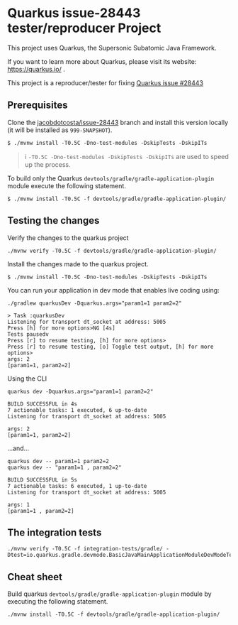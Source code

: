 # Quarkus issue-28443 tester/reproducer Project 

This project uses Quarkus, the Supersonic Subatomic Java Framework.

If you want to learn more about Quarkus, please visit its website: https://quarkus.io/ .

This project is a reproducer/tester for fixing [Quarkus issue #28443](https://github.com/quarkusio/quarkus/issues/28443)

## Prerequisites

Clone the [jacobdotcosta/issue-28443](https://github.com/jacobdotcosta/quarkus/tree/issue-28443) branch and install this version locally (it will be installed as `999-SNAPSHOT`).

```shell script
$ ./mvnw install -T0.5C -Dno-test-modules -DskipTests -DskipITs
```

> :information_source: `-T0.5C -Dno-test-modules -DskipTests -DskipITs` are used to speed up the process.  

To build only the Quarkus `devtools/gradle/gradle-application-plugin` module execute the following statement.

```shell script
$ ./mvnw install -T0.5C -f devtools/gradle/gradle-application-plugin/
```

## Testing the changes

Verify the changes to the quarkus project

```shell script
./mvnw verify -T0.5C -f devtools/gradle/gradle-application-plugin/
```

Install the changes made to the quarkus project.

```shell script
$ ./mvnw install -T0.5C -Dno-test-modules -DskipTests -DskipITs
```

You can run your application in dev mode that enables live coding using:

```shell script
./gradlew quarkusDev -Dquarkus.args="param1=1 param2=2"

> Task :quarkusDev
Listening for transport dt_socket at address: 5005
Press [h] for more options>NG [4s]
Tests pausedv
Press [r] to resume testing, [h] for more options>
Press [r] to resume testing, [o] Toggle test output, [h] for more options>
args: 2
[param1=1, param2=2]

```

Using the CLI

```shell script
quarkus dev -Dquarkus.args="param1=1 param2=2"

BUILD SUCCESSFUL in 4s
7 actionable tasks: 1 executed, 6 up-to-date
Listening for transport dt_socket at address: 5005

args: 2
[param1=1, param2=2]
```

...and...

```shell script
quarkus dev -- param1=1 param2=2
quarkus dev -- "param1=1 , param2=2"

BUILD SUCCESSFUL in 5s
7 actionable tasks: 6 executed, 1 up-to-date
Listening for transport dt_socket at address: 5005

args: 1
[param1=1 , param2=2]
```

## The integration tests

```shell script
./mvnw verify -T0.5C -f integration-tests/gradle/ -Dtest=io.quarkus.gradle.devmode.BasicJavaMainApplicationModuleDevModeTest

```

## Cheat sheet

Build quarkus `devtools/gradle/gradle-application-plugin` module by executing the following statement. 

```shell script
./mvnw install -T0.5C -f devtools/gradle/gradle-application-plugin/
```